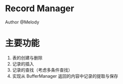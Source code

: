 # Record Manager

Author @Melody

# 主要功能

1. 表的创建与删除
2. 记录的插入
3. 记录的查找（考虑多条件查找）
4. 实现从 BufferManager 返回的内容中记录的提取与保存